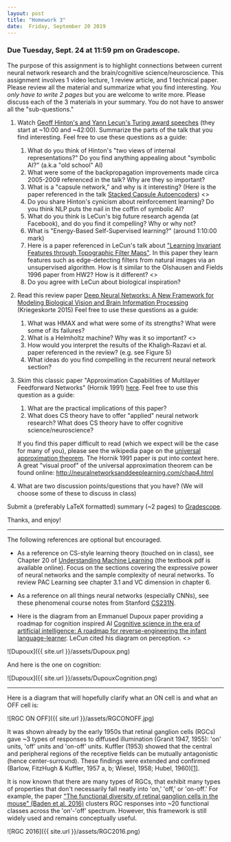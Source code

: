 ```yaml
---
layout: post
title: "Homework 3"
date:  Friday, September 20 2019
---
```



### Due Tuesday, Sept. 24 at 11:59 pm on Gradescope. 

The purpose of this assignment is to highlight connections between current neural network research and the brain/cognitive science/neuroscience. This assignment involves 1 video lecture, 1 review article, and 1 technical paper. Please review all the material and summarize what you find interesting. *You only have to write 2 pages* but you are welcome to write more.  Please discuss each of the 3 materials in your summary. You do not have to answer all the "sub-questions."

1. Watch [Geoff Hinton's and Yann Lecun's Turing award speeches](https://www.youtube.com/watch?v=VsnQf7exv5I) (they start at ~10:00 and ~42:00). Summarize the parts of the talk that you find interesting. Feel free to use these questions as a guide:

    1. What do you think of Hinton's "two views of internal representations?" Do you find anything appealing about "symbolic AI?" (a.k.a "old school" AI)
    2. What were some of the backpropagation improvements made circa 2005-2009 referenced in the talk? Why are they so important?
    3. What is a "capsule network," and why is it interesting? (Here is the paper referenced in the talk [Stacked Capsule Autoencoders](https://arxiv.org/pdf/1906.06818.pdf)) <<PROJECT IDEA>>
    4. Do you share Hinton's cynicism about reinforcement learning? Do you think NLP puts the nail in the coffin of symbolic AI?
    5. What do you think is LeCun's big future research agenda (at Facebook), and do you find it compelling? Why or why not?
    6. What is "Energy-Based Self-Supervised learning?" (around 1:10:00 mark)
    7. Here is a paper referenced in LeCun's talk about ["Learning Invariant Features through Topographic Filter Maps"](http://yann.lecun.com/exdb/publis/pdf/koray-cvpr-09.pdf). In this paper they learn features such as edge-detecting filters from natural images via an unsupervised algorithm. How is it similar to the Olshausen and Fields 1996 paper from HW2? How is it different? <<PROJECT IDEA>>
    8. Do you agree with LeCun about biological inspiration?

2. Read this review paper [Deep Neural Networks: A New Framework for Modeling Biological Vision and Brain Information Processing](https://www.annualreviews.org/doi/full/10.1146/annurev-vision-082114-035447) (Kriegeskorte 2015) Feel free to use these questions as a guide:
    1. What was HMAX and what were some of its strengths? What were some of its failures?
    2. What is a Helmholtz machine? Why was it so important? <<PROJECT IDEA>>
    3. How would you interpret the results of the Khaligh-Razavi et al. paper referenced in the review? (e.g. see Figure 5)
    4. What ideas do you find compelling in the recurrent neural network section?

3. Skim this classic paper "Approximation Capabilities of Multilayer Feedforward Networks" (Hornik 1991) [here](http://www.vision.jhu.edu/teaching/learning/deeplearning18/assets/Hornik-91.pdf). Feel free to use this question as a guide:
    1. What are the practical implications of this paper?
    2. What does CS theory have to offer "applied" neural network research? What does CS theory have to offer cognitive science/neuroscience?
    
    If you find this paper difficult to read (which we expect will be the case for many of you), please see the wikipedia page on the [universal approximation theorem](https://en.wikipedia.org/wiki/Universal_approximation_theorem). The Hornik 1991 paper is put into context here. A great "visual proof" of the universal approximation theorem can be found online: <http://neuralnetworksanddeeplearning.com/chap4.html>
    
4. What are two discussion points/questions that you have? (We will choose some of these to discuss in class)

Submit a (preferably LaTeX formatted) summary (~2 pages) to [Gradescope](https://www.gradescope.com/courses/61715).

Thanks, and enjoy!

-----------------------

The following references are optional but encouraged.

* As a reference on CS-style learning theory (touched on in class), see Chapter 20 of [Understanding Machine Learning](https://www.cs.huji.ac.il/~shais/UnderstandingMachineLearning/understanding-machine-learning-theory-algorithms.pdf) (the textbook pdf is available online). Focus on the sections covering the expressive power of neural networks and the sample complexity of neural networks. To review PAC Learning see chapter 3.1 and VC dimension in chapter 6.

* As a reference on all things neural networks (especially CNNs), see these phenomenal course notes from Stanford [CS231N](http://cs231n.github.io/convolutional-networks/). 

* Here is the diagram from an Emmanuel Dupoux paper providing a roadmap for cognition inspired AI [Cognitive science in the era of artificial intelligence:
A roadmap for reverse-engineering the infant language-learner](https://arxiv.org/pdf/1607.08723.pdf). LeCun cited his diagram on perception. <<PROJECT IDEA>>

![Dupoux]({{ site.url }}/assets/Dupoux.png)

And here is the one on cognition:

![Dupoux]({{ site.url }}/assets/DupouxCognition.png)

------------------------

Here is a diagram that will hopefully clarify what an ON cell is and what an OFF cell is:


![RGC ON OFF]({{ site.url }}/assets/RGCONOFF.jpg)

It was shown already by the early 1950s that retinal ganglion cells (RGCs) gave ~3 types of responses to diffused illumination (Granit 1947, 1955): 'on' units, 'off' units and 'on-off' units. Kuffler (1953) showed that the central and peripheral regions of the receptive fields can be mutually antagonistic (hence center-surround). These findings were extended and confirmed (Barlow, FitzHugh & Kuffler, 1957 a, b; Wiesel, 1958; Hubel, 1960)[[1]](https://physoc.onlinelibrary.wiley.com/doi/pdf/10.1113/jphysiol.1960.sp006557).

It is now known that there are many types of RGCs, that exhibit many types of properties that don't necessarily fall neatly into 'on,' 'off,' or 'on-off.' For example, the paper ["The functional diversity of retinal ganglion cells in the mouse" (Baden et al. 2016)](https://search.proquest.com/docview/1759544312?accountid=10226&pq-origsite=360link) clusters RGC responses into ~20 functional classes across the 'on'-'off' spectrum. However, this framework is still widely used and remains conceptually useful.


![RGC 2016]({{ site.url }}/assets/RGC2016.png)





